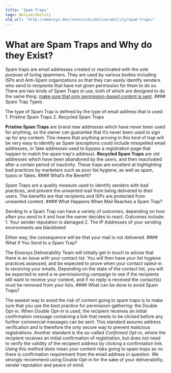 ```yaml
---
title: 'Spam Traps'
tags: Deliverability
old_url: 'http://emarsys.dev/resources/deliverability/spam-traps/'
---
```


What are Spam Traps and Why do they Exist?
==========================================

 Spam traps are email addresses created or reactivated with the sole purpose of luring spammers. They are used by various bodies including ISPs and Anti-Spam organizations so that they can easily identify senders who send to recipients that have not given permission for them to do so. There are two kinds of Spam Traps in use, both of which are designed to do the same thing: <span style="text-decoration: underline;">make sure that only permission-based content is sent</span>. #### Spam Trap Types

 The type of Spam Trap is defined by the type of email address that is used: 1. Pristine Spam Traps
2. Recycled Spam Traps
 
**Pristine Spam Traps** are brand new addresses which have never been used for anything, so the owner can guarantee that it’s never been used to sign up for any content. This means that anything arriving in this kind of trap will be very easy to identify as Spam (exceptions could include misspelled email addresses, or fake addresses used to bypass a registration page that happen to match the spam trap's address). **Recycled Spam Traps** are old addresses which have been abandoned by the users, and then reactivated after a certain period of inactivity. These traps are excellent at highlighting bad practices by marketers such as poor list hygiene, as well as spam, typos or fakes. #### What’s the Benefit?

 Spam Traps are a quality measure used to identify senders with bad practices, and prevent the unwanted mail from being delivered to their users. The benefits are that recipients and ISPs are protected from unwanted content. #### What Happens When Mail Reaches a Spam Trap?

 Sending to a Spam Trap can have a variety of outcomes, depending on how often you send to it and how the owner decides to react. Outcomes include: 1. Your sender reputation is damaged
2. The IP Addresses of your sending environments are blacklisted
 
 Either way, the consequence will be that your mail is not delivered. #### What if You Send to a Spam Trap?

 The Emarsys Deliverability Team will initially get in touch to advise that there is an issue with your contact list. You will then have your list hygiene practices assessed, and be expected to prove when your contact opted-in to receiving your emails. Depending on the state of the contact list, you will be expected to send a re-permissioning campaign to see if the recipients still want to receive your content, and if no reply is received the contact(s) must be removed from your lists. #### What can be done to avoid Spam Traps?

 The easiest way to avoid the risk of content going to spam traps is to make sure that you use the best practice for permission-gathering: the Double Opt-in. When *Double Opt-in* is used, the recipient receives an initial confirmation message containing a link that needs to be clicked before any further commercial messages can be sent. This standard assures address verification and is therefore the only secure way to prevent malicious registrations. Another standard is the so-called *Confirmed Opt-in*, where the recipient receives an initial confirmation of registration, but does not need to verify the validity of the recipient address by clicking a confirmation link. Using this method does mean your content risks going to spam traps as no there is confirmation requirement from the email address in question. We strongly recommend using Double Opt-in for the sake of your deliverability, sender reputation and peace of mind.